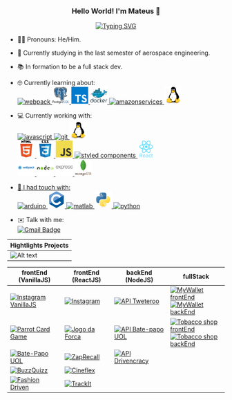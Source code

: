 <div align="center">
  
 ### Hello World! I'm Mateus 👋

[![Typing SVG](https://readme-typing-svg.demolab.com?font=Roboto+Mono&duration=3000&pause=1500&color=11FF1F&width=480&lines=DESENVOLVEDOR+WEB+FULL-STACK+EM+FORMA%C3%87%C3%83O)](https://git.io/typing-svg)
  
  </div>
  
  
- 👨‍💻 Pronouns: He/Him.
- 🚀 Currently studying in the last semester of aerospace engineering.
- 📚 In formation to be a full stack dev.
- 🤓 Currently learning about:<br>
<a href="https://www.mysql.com/" target="_blank" rel="noreferrer"> <img src="https://dq-marketing-site.s3.amazonaws.com/png/sql.png" alt="webpack" width="auto" height="40"/> </a>
<a href="https://www.postgresql.org" target="_blank" rel="noreferrer"> <img src="https://raw.githubusercontent.com/devicons/devicon/master/icons/postgresql/postgresql-original-wordmark.svg" alt="postgresql" width="40" height="40"/> </a>
<a href="https://www.typescriptlang.org/" target="_blank" rel="noreferrer"> <img src="https://raw.githubusercontent.com/devicons/devicon/master/icons/typescript/typescript-original.svg" alt="typescript" width="40" height="40"/> </a>
<a href="https://www.docker.com/" target="_blank" rel="noreferrer"> <img src="https://raw.githubusercontent.com/devicons/devicon/master/icons/docker/docker-original-wordmark.svg" alt="docker" width="40" height="40"/> </a>
<a href="https://aws.amazon.com" target="_blank" rel="noreferrer"> <img src="https://download.logo.wine/logo/Amazon_Web_Services/Amazon_Web_Services-Logo.wine.png" alt="amazonservices" width="auto" height="40"/> </a>
<a href="https://www.linux.org/" target="_blank" rel="noreferrer"> <img src="https://raw.githubusercontent.com/devicons/devicon/master/icons/linux/linux-original.svg" alt="linux" width="40" height="40"/> </a> 


- 💻 Currently working with:<br>
<a href="https://code.visualstudio.com/" target="_blank" rel="noreferrer"> <img src="https://code.visualstudio.com/assets/images/code-stable.png" alt="javascript" width="40" height="40"/> </a>
<a href="https://git-scm.com/" target="_blank" rel="noreferrer"> <img src="https://www.vectorlogo.zone/logos/git-scm/git-scm-icon.svg" alt="git" width="40" height="40"/> </a> 
<a href="https://www.linux.org/" target="_blank" rel="noreferrer"> <img src="https://raw.githubusercontent.com/devicons/devicon/master/icons/linux/linux-original.svg" alt="linux" width="40" height="40"/> </a> <br>
<a href="https://www.w3.org/html/" target="_blank" rel="noreferrer"> <img src="https://raw.githubusercontent.com/devicons/devicon/master/icons/html5/html5-original-wordmark.svg" alt="html5" width="40" height="40"/> </a> 
<a href="https://www.w3schools.com/css/" target="_blank" rel="noreferrer"> <img src="https://raw.githubusercontent.com/devicons/devicon/master/icons/css3/css3-original-wordmark.svg" alt="css3" width="40" height="40"/> </a>
<a href="https://developer.mozilla.org/en-US/docs/Web/JavaScript" target="_blank" rel="noreferrer"> <img src="https://raw.githubusercontent.com/devicons/devicon/master/icons/javascript/javascript-original.svg" alt="javascript" width="40" height="40"/> </a>
<a href="https://styled-components.com" target="_blank" rel="noreferrer"> <img src="https://styled-components.com/logo.png" alt="styled components" width="40" height="40"/> </a>
<a href="https://reactjs.org/" target="_blank" rel="noreferrer"> <img src="https://raw.githubusercontent.com/devicons/devicon/master/icons/react/react-original-wordmark.svg" alt="react" width="40" height="40"/> </a> <br>
 <a href="https://webpack.js.org" target="_blank" rel="noreferrer"> <img src="https://raw.githubusercontent.com/devicons/devicon/d00d0969292a6569d45b06d3f350f463a0107b0d/icons/webpack/webpack-original-wordmark.svg" alt="webpack" width="40" height="40"/> </a>
 </a> <a href="https://nodejs.org" target="_blank" rel="noreferrer"> <img src="https://raw.githubusercontent.com/devicons/devicon/master/icons/nodejs/nodejs-original-wordmark.svg" alt="nodejs" width="40" height="40"/> </a>
 <a href="https://expressjs.com" target="_blank" rel="noreferrer"> <img src="https://raw.githubusercontent.com/devicons/devicon/master/icons/express/express-original-wordmark.svg" alt="express" width="40" height="40"/> </a>
<a href="https://www.mongodb.com/" target="_blank" rel="noreferrer"> <img src="https://raw.githubusercontent.com/devicons/devicon/master/icons/mongodb/mongodb-original-wordmark.svg" alt="mongodb" width="40" height="40"/>




- 👀 I had touch with:<br>
 <a href="https://www.arduino.cc/" target="_blank" rel="noreferrer"> <img src="https://cdn.worldvectorlogo.com/logos/arduino-1.svg" alt="arduino" width="40" height="40"/> </a> 
 <a href="https://www.cprogramming.com/" target="_blank" rel="noreferrer"> <img src="https://raw.githubusercontent.com/devicons/devicon/master/icons/c/c-original.svg" alt="c" width="40" height="40"/> </a> 
 <a href="https://www.mathworks.com/" target="_blank" rel="noreferrer"> <img src="https://upload.wikimedia.org/wikipedia/commons/2/21/Matlab_Logo.png" alt="matlab" width="40" height="40"/> </a> 
 <a href="https://www.python.org" target="_blank" rel="noreferrer"> <img src="https://raw.githubusercontent.com/devicons/devicon/master/icons/python/python-original.svg" alt="python" width="40" height="40"/> </a> 
 <a href="https://www.latex-project.org/" target="_blank" rel="noreferrer"> <img src="https://upload.wikimedia.org/wikipedia/commons/thumb/9/92/LaTeX_logo.svg/2560px-LaTeX_logo.svg.png" alt="python" width="auto" height="40"/> </a>
- ✉️ Talk with me:<br>
[![Gmail Badge](https://img.shields.io/badge/-Gmail-c14438?style=flat&logo=Gmail&logoColor=white&link=mailto:mateuspit@gmail.com)](mailto:mateuspit@gmail.com)
  

<div align="center">

| Hightlights Projects |
| ---------------- |
| <img title="a title" alt="Alt text" src="https://user-images.githubusercontent.com/112985698/236909575-ba7a0aaa-0cce-4106-a57e-1e9d6230c8ad.gif" width="200px"> |
<!--
| Project2 |
| Project3 |
-->
  
| frontEnd (VanillaJS) | frontEnd (ReactJS) | backEnd (NodeJS) | fullStack |
| --------------------| -------------------| -----------------| --------- |
| [![Instagram VanillaJS](https://img.shields.io/badge/Instagram%20VanillaJS-Ver%20Projeto-F7DF1E?logo=javascript)](https://github.com/mateuspit/projeto2-instagram) | [![Instagram](https://img.shields.io/badge/Instagram-Ver%20Projeto-61dbfb?logo=react)](https://github.com/mateuspit/projeto7-instagramreact) | [![API Tweteroo](https://img.shields.io/badge/API%20Tweteroo-Ver%20Projeto-339933?logo=nodedotjs)](https://github.com/mateuspit/projeto12-tweteroo) | [![MyWallet frontEnd](https://img.shields.io/badge/MyWallet%20frontEnd-Ver%20Projeto-000000)](https://github.com/mateuspit/projeto14-mywallet-front)<br>[![MyWallet backEnd](https://img.shields.io/badge/MyWallet%20backEnd-Ver%20Projeto-000000)](https://github.com/mateuspit/projeto14-mywallet-back) |
| [![Parrot Card Game](https://img.shields.io/badge/Parrot%20Card%20Game-Ver%20Projeto-F7DF1E?logo=javascript)](https://github.com/mateuspit/projeto4-parrots) | [![Jogo da Forca](https://img.shields.io/badge/Jogo%20da%20Forca-Ver%20Projeto-61dbfb?logo=react)](https://github.com/mateuspit/projeto8-jogoforca) | [![API Bate-papo UOL](https://img.shields.io/badge/API%20Bate--Papo%20UOL-Ver%20Projeto-339933?logo=nodedotjs)](https://github.com/mateuspit/projeto13-batepapo-uol-api) | [![Tobacco shop frontEnd](https://img.shields.io/badge/Tobacco%20shop%20frontEnd-Ver%20Projeto-000000)](https://github.com/mateuspit/projetao-ecommerce-front)<br>[![Tobacco shop backEnd](https://img.shields.io/badge/Tobacco%20shop%20backEnd-Ver%20Projeto-000000)](https://github.com/mateuspit/projetao-ecommerce-back) |
| [![Bate-Papo UOL](https://img.shields.io/badge/Bate--Papo%20UOL-Ver%20Projeto-F7DF1E?logo=javascript)](https://github.com/mateuspit/projeto5-batepapouol) | [![ZapRecall](https://img.shields.io/badge/ZapRecall-Ver%20Projeto-61dbfb?logo=react)](https://github.com/mateuspit/projeto9-zaprecall) | [![API Drivencracy](https://img.shields.io/badge/Drivencracy-Ver%20Projeto-339933?logo=nodedotjs)](https://github.com/mateuspit/projeto-drivencracy-back) | |
| [![BuzzQuizz](https://img.shields.io/badge/BuzzQuizz-Ver%20Projeto-F7DF1E?logo=javascript)](https://github.com/mateuspit/projeto6-buzzquizz) | [![Cineflex](https://img.shields.io/badge/Cineflex-Ver%20Projeto-61dbfb?logo=react)](https://github.com/mateuspit/projeto10-cineflex) |  |  |
| [![Fashion Driven](https://img.shields.io/badge/Fashion%20Driven-Ver%20Projeto-F7DF1E?logo=javascript)](https://github.com/mateuspit/fashionDriven) | [![TrackIt](https://img.shields.io/badge/TrackIt-Ver%20Projeto-61dbfb?logo=react)](https://github.com/mateuspit/TrackIt) |  |  |
</div>

  
  
  



<!--
**mateuspit/mateuspit** is a ✨ _special_ ✨ repository because its `README.md` (this file) appears on your GitHub profile.

Here are some ideas to get you started:

- 🔭 I’m currently working on ...
- 🌱 I’m currently learning ...
- 👯 I’m looking to collaborate on ...
- 🤔 I’m looking for help with ...
- 💬 Ask me about ...
- 📫 How to reach me: ...
- 😄 Pronouns: ...
- ⚡ Fun fact: ...
-->
